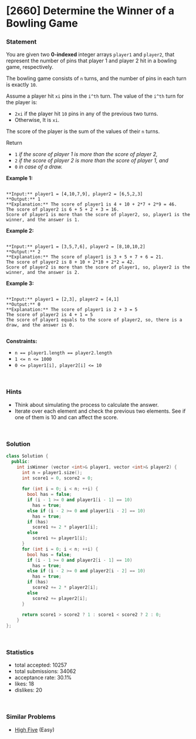 # [2660] Determine the Winner of a Bowling Game



### Statement

You are given two **0-indexed** integer arrays `player1` and `player2`, that represent the number of pins that player 1 and player 2 hit in a bowling game, respectively.

The bowling game consists of `n` turns, and the number of pins in each turn is exactly `10`.

Assume a player hit `xi` pins in the `i^th` turn. The value of the `i^th` turn for the player is:

* `2xi` if the player hit `10` pins in any of the previous two turns.
* Otherwise, It is `xi`.



The score of the player is the sum of the values of their `n` turns.

Return

* `1` *if the score of player 1 is more than the score of player 2,*
* `2` *if the score of player 2 is more than the score of player 1, and*
* `0` *in case of a draw.*


**Example 1:**

```

**Input:** player1 = [4,10,7,9], player2 = [6,5,2,3]
**Output:** 1
**Explanation:** The score of player1 is 4 + 10 + 2*7 + 2*9 = 46.
The score of player2 is 6 + 5 + 2 + 3 = 16.
Score of player1 is more than the score of player2, so, player1 is the winner, and the answer is 1.

```

**Example 2:**

```

**Input:** player1 = [3,5,7,6], player2 = [8,10,10,2]
**Output:** 2
**Explanation:** The score of player1 is 3 + 5 + 7 + 6 = 21.
The score of player2 is 8 + 10 + 2*10 + 2*2 = 42.
Score of player2 is more than the score of player1, so, player2 is the winner, and the answer is 2.

```

**Example 3:**

```

**Input:** player1 = [2,3], player2 = [4,1]
**Output:** 0
**Explanation:** The score of player1 is 2 + 3 = 5
The score of player2 is 4 + 1 = 5
The score of player1 equals to the score of player2, so, there is a draw, and the answer is 0.


```

**Constraints:**
* `n == player1.length == player2.length`
* `1 <= n <= 1000`
* `0 <= player1[i], player2[i] <= 10`


<br />

### Hints

- Think about simulating the process to calculate the answer.
- Iterate over each element and check the previous two elements. See if one of them is 10 and can affect the score.

<br />

### Solution

```cpp
class Solution {
  public:
    int isWinner (vector <int>& player1, vector <int>& player2) {
      int n = player1.size();
      int score1 = 0, score2 = 0;
      
      for (int i = 0; i < n; ++i) {
        bool has = false;
        if (i - 1 >= 0 and player1[i - 1] == 10)
          has = true;
        else if (i - 2 >= 0 and player1[i - 2] == 10)
          has = true;
        if (has)
          score1 += 2 * player1[i];
        else
          score1 += player1[i];
      }
      for (int i = 0; i < n; ++i) {
        bool has = false;
        if (i - 1 >= 0 and player2[i - 1] == 10)
          has = true;
        else if (i - 2 >= 0 and player2[i - 2] == 10)
          has = true;
        if (has)
          score2 += 2 * player2[i];
        else
          score2 += player2[i];
      }
      
      return score1 > score2 ? 1 : score1 < score2 ? 2 : 0;
    }
};
```

<br />

### Statistics

- total accepted: 10257
- total submissions: 34062
- acceptance rate: 30.1%
- likes: 18
- dislikes: 20

<br />

### Similar Problems

- [High Five](https://leetcode.com/problems/high-five) (Easy)
